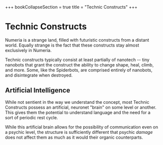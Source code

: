 +++
bookCollapseSection = true
title = "Technic Constructs"
+++

# Technic Constructs

Numeria is a strange land, filled with futuristic constructs from a distant world. Equally strange is the fact that these constructs stay almost exclusively in Numeria.

Technic constructs typically consist at least partially of nanotech -- tiny nanobots that grant the construct the ability to change shape, heal, climb, and more. Some, like the Spiderbots, are comprised entirely of nanobots, and disintegrate when destroyed.

## Artificial Intelligence

While not sentient in the way we understand the concept, most Technic Constructs possess an artificial, neuronet "brain" on some level or another. This gives them the potential to understand language and the need for a sort of periodic rest cycle.

While this artificial brain allows for the possibility of communication even on a psychic level, the structure is sufficiently different that psychic *damage* does not affect them as much as it would their organic counterparts.
